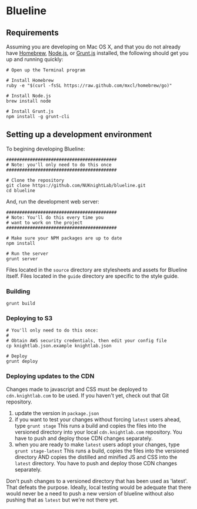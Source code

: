 # Blueline

## Requirements

Assuming you are developing on Mac OS X, and that you do not already have [Homebrew](http://mxcl.github.com/homebrew/), [Node.js](http://nodejs.org/), or [Grunt.js](http://gruntjs.com/) installed, the following should get you up and running quickly:
    
    # Open up the Terminal program
    
    # Install Homebrew
    ruby -e "$(curl -fsSL https://raw.github.com/mxcl/homebrew/go)"

    # Install Node.js
    brew install node

    # Install Grunt.js
    npm install -g grunt-cli

## Setting up a development environment

To begining developing Blueline:

    ##########################################
    # Note: you'll only need to do this once
    ##########################################

    # Clone the repository
    git clone https://github.com/NUKnightLab/blueline.git
    cd blueline

And, run the development web server:
    
    ##########################################
    # Note: You'll do this every time you 
    # want to work on the project
    ##########################################

    # Make sure your NPM packages are up to date
    npm install

    # Run the server
    grunt server

Files located in the `source` directory are stylesheets and assets for Blueline itself. Files located in the `guide` directory are specific to the style guide.

### Building

    grunt build

### Deploying to S3
    
    # You'll only need to do this once:
    #
    # Obtain AWS security credentials, then edit your config file
    cp knightlab.json.example knightlab.json

    # Deploy
    grunt deploy
    
### Deploying updates to the CDN
    
Changes made to javascript and CSS must be deployed to `cdn.knightlab.com` to be used. If you haven't yet, check out that Git repository.
    
1. update the version in `package.json`
1. if you want to test your changes without forcing `latest` users ahead, type `grunt stage` This runs a build and copies the files into the versioned directory into your local `cdn.knightlab.com` repository. You have to push and deploy those CDN changes separately.
1. when you are ready to make `latest` users adopt your changes, type `grunt stage-latest` This runs a build, copies the files into the versioned directory AND copies the distilled and minified JS and CSS into the `latest` directory. You have to push and deploy those CDN changes separately.
    
Don't push changes to a versioned directory that has been used as 'latest'. That defeats the purpose. Ideally, local testing would be adequate that there would never be a need to push a new version of blueline without also pushing that as `latest` but we're not there yet.

